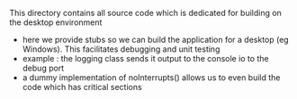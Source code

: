 This directory contains all source code which is dedicated for building on the desktop environment
* here we provide stubs so we can build the application for a desktop (eg Windows). This facilitates debugging and unit testing
* example : the logging class sends it output to the console io to the debug port
* a dummy implementation of noInterrupts() allows us to even build the code which has critical sections